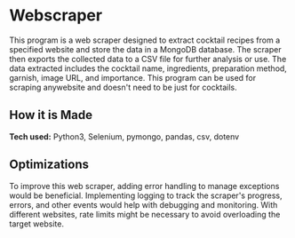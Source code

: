# Webscraper

This program is a web scraper designed to extract cocktail recipes from a specified website and store the data in a MongoDB database. The scraper then exports the collected data to a CSV file for further analysis or use. The data extracted includes the cocktail name, ingredients, preparation method, garnish, image URL, and importance. This program can be used for scraping anywebsite and doesn't need to be just for cocktails.

## How it is Made

**Tech used:** Python3, Selenium, pymongo, pandas, csv, dotenv

## Optimizations

To improve this web scraper, adding error handling to manage exceptions would be beneficial. Implementing logging to track the scraper's progress, errors, and other events would help with debugging and monitoring. With different websites, rate limits might be necessary to avoid overloading the target website.
